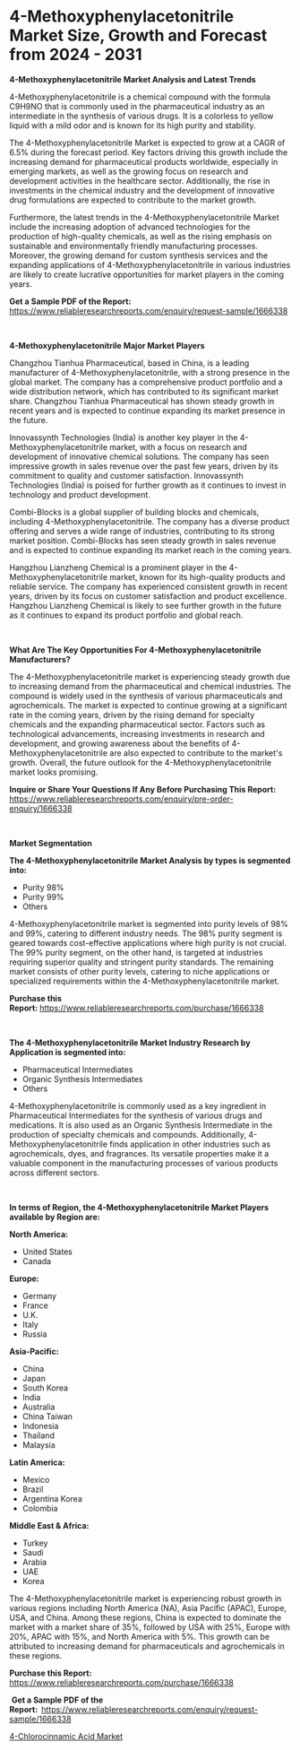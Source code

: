 <p><h1>4-Methoxyphenylacetonitrile Market Size, Growth and Forecast from 2024 - 2031</h1></p><p><strong>4-Methoxyphenylacetonitrile Market Analysis and Latest Trends</strong></p>
<p><p>4-Methoxyphenylacetonitrile is a chemical compound with the formula C9H9NO that is commonly used in the pharmaceutical industry as an intermediate in the synthesis of various drugs. It is a colorless to yellow liquid with a mild odor and is known for its high purity and stability.</p><p>The 4-Methoxyphenylacetonitrile Market is expected to grow at a CAGR of 6.5% during the forecast period. Key factors driving this growth include the increasing demand for pharmaceutical products worldwide, especially in emerging markets, as well as the growing focus on research and development activities in the healthcare sector. Additionally, the rise in investments in the chemical industry and the development of innovative drug formulations are expected to contribute to the market growth.</p><p>Furthermore, the latest trends in the 4-Methoxyphenylacetonitrile Market include the increasing adoption of advanced technologies for the production of high-quality chemicals, as well as the rising emphasis on sustainable and environmentally friendly manufacturing processes. Moreover, the growing demand for custom synthesis services and the expanding applications of 4-Methoxyphenylacetonitrile in various industries are likely to create lucrative opportunities for market players in the coming years.</p></p>
<p><strong>Get a Sample PDF of the Report:&nbsp;</strong> <a href="https://www.reliableresearchreports.com/enquiry/request-sample/1666338">https://www.reliableresearchreports.com/enquiry/request-sample/1666338</a></p>
<p>&nbsp;</p>
<p><strong>4-Methoxyphenylacetonitrile Major Market Players</strong></p>
<p><p>Changzhou Tianhua Pharmaceutical, based in China, is a leading manufacturer of 4-Methoxyphenylacetonitrile, with a strong presence in the global market. The company has a comprehensive product portfolio and a wide distribution network, which has contributed to its significant market share. Changzhou Tianhua Pharmaceutical has shown steady growth in recent years and is expected to continue expanding its market presence in the future.</p><p>Innovassynth Technologies (India) is another key player in the 4-Methoxyphenylacetonitrile market, with a focus on research and development of innovative chemical solutions. The company has seen impressive growth in sales revenue over the past few years, driven by its commitment to quality and customer satisfaction. Innovassynth Technologies (India) is poised for further growth as it continues to invest in technology and product development.</p><p>Combi-Blocks is a global supplier of building blocks and chemicals, including 4-Methoxyphenylacetonitrile. The company has a diverse product offering and serves a wide range of industries, contributing to its strong market position. Combi-Blocks has seen steady growth in sales revenue and is expected to continue expanding its market reach in the coming years.</p><p>Hangzhou Lianzheng Chemical is a prominent player in the 4-Methoxyphenylacetonitrile market, known for its high-quality products and reliable service. The company has experienced consistent growth in recent years, driven by its focus on customer satisfaction and product excellence. Hangzhou Lianzheng Chemical is likely to see further growth in the future as it continues to expand its product portfolio and global reach.</p></p>
<p>&nbsp;</p>
<p><strong>What Are The Key Opportunities For 4-Methoxyphenylacetonitrile Manufacturers?</strong></p>
<p><p>The 4-Methoxyphenylacetonitrile market is experiencing steady growth due to increasing demand from the pharmaceutical and chemical industries. The compound is widely used in the synthesis of various pharmaceuticals and agrochemicals. The market is expected to continue growing at a significant rate in the coming years, driven by the rising demand for specialty chemicals and the expanding pharmaceutical sector. Factors such as technological advancements, increasing investments in research and development, and growing awareness about the benefits of 4-Methoxyphenylacetonitrile are also expected to contribute to the market's growth. Overall, the future outlook for the 4-Methoxyphenylacetonitrile market looks promising.</p></p>
<p><strong>Inquire or Share Your Questions If Any Before Purchasing This Report:</strong> <a href="https://www.reliableresearchreports.com/enquiry/pre-order-enquiry/1666338">https://www.reliableresearchreports.com/enquiry/pre-order-enquiry/1666338</a></p>
<p>&nbsp;</p>
<p><strong>Market Segmentation</strong></p>
<p><strong>The 4-Methoxyphenylacetonitrile Market Analysis by types is segmented into:</strong></p>
<p><ul><li>Purity 98%</li><li>Purity 99%</li><li>Others</li></ul></p>
<p><p>4-Methoxyphenylacetonitrile market is segmented into purity levels of 98% and 99%, catering to different industry needs. The 98% purity segment is geared towards cost-effective applications where high purity is not crucial. The 99% purity segment, on the other hand, is targeted at industries requiring superior quality and stringent purity standards. The remaining market consists of other purity levels, catering to niche applications or specialized requirements within the 4-Methoxyphenylacetonitrile market.</p></p>
<p><strong>Purchase this Report:&nbsp;</strong><a href="https://www.reliableresearchreports.com/purchase/1666338">https://www.reliableresearchreports.com/purchase/1666338</a></p>
<p>&nbsp;</p>
<p><strong>The 4-Methoxyphenylacetonitrile Market Industry Research by Application is segmented into:</strong></p>
<p><ul><li>Pharmaceutical Intermediates</li><li>Organic Synthesis Intermediates</li><li>Others</li></ul></p>
<p><p>4-Methoxyphenylacetonitrile is commonly used as a key ingredient in Pharmaceutical Intermediates for the synthesis of various drugs and medications. It is also used as an Organic Synthesis Intermediate in the production of specialty chemicals and compounds. Additionally, 4-Methoxyphenylacetonitrile finds application in other industries such as agrochemicals, dyes, and fragrances. Its versatile properties make it a valuable component in the manufacturing processes of various products across different sectors.</p></p>
<p>&nbsp;</p>
<p><strong>In terms of Region, the 4-Methoxyphenylacetonitrile Market Players available by Region are:</strong></p>
<p>
    <p> <strong> North America: </strong>
        <ul>
            <li>United States</li>
            <li>Canada</li>
        </ul>
        </p> 
    <p> <strong> Europe: </strong>
        <ul>
            <li>Germany</li>
            <li>France</li>
            <li>U.K.</li>
            <li>Italy</li>
            <li>Russia</li>
        </ul>
        </p> 
    <p> <strong> Asia-Pacific: </strong>
        <ul>
            <li>China</li>
            <li>Japan</li>
            <li>South Korea</li>
            <li>India</li>
            <li>Australia</li>
            <li>China Taiwan</li>
            <li>Indonesia</li>
            <li>Thailand</li>
            <li>Malaysia</li>
        </ul>
        </p> 
    <p> <strong> Latin America: </strong>
        <ul>
            <li>Mexico</li>
            <li>Brazil</li>
            <li>Argentina Korea</li>
            <li>Colombia</li>
        </ul>
        </p> 
    <p> <strong> Middle East & Africa: </strong>
        <ul>
            <li>Turkey</li>
            <li>Saudi</li>
            <li>Arabia</li>
            <li>UAE</li>
            <li>Korea</li>
        </ul>
    </p>
    </p>
<p><p>The 4-Methoxyphenylacetonitrile market is experiencing robust growth in various regions including North America (NA), Asia Pacific (APAC), Europe, USA, and China. Among these regions, China is expected to dominate the market with a market share of 35%, followed by USA with 25%, Europe with 20%, APAC with 15%, and North America with 5%. This growth can be attributed to increasing demand for pharmaceuticals and agrochemicals in these regions.</p></p>
<p><strong>Purchase this Report: </strong><a href="https://www.reliableresearchreports.com/purchase/1666338">https://www.reliableresearchreports.com/purchase/1666338</a></p>
<p>&nbsp;<strong>Get a Sample PDF of the Report:&nbsp;&nbsp;</strong><a href="https://www.reliableresearchreports.com/enquiry/request-sample/1666338">https://www.reliableresearchreports.com/enquiry/request-sample/1666338</a></p>
<p><strong></strong></p>
<p><p><a href="https://github.com/nicholepatriciadoylenwnrjr0/Market-Research-Report-List-1/blob/main/4-chlorocinnamic-acid-market.md">4-Chlorocinnamic Acid Market</a></p></p>